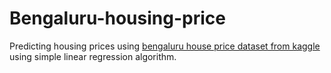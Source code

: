 # Bengaluru-housing-price
Predicting housing prices using [bengaluru house price dataset from kaggle](https://www.kaggle.com/datasets/amitabhajoy/bengaluru-house-price-data) using simple linear regression algorithm.
